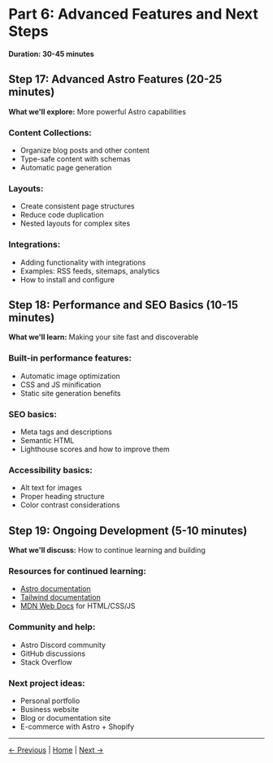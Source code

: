 # Part 6: Advanced Features and Next Steps

**Duration: 30-45 minutes**

## Step 17: Advanced Astro Features (20-25 minutes)

**What we'll explore:** More powerful Astro capabilities

### Content Collections:
- Organize blog posts and other content
- Type-safe content with schemas
- Automatic page generation

### Layouts:
- Create consistent page structures
- Reduce code duplication
- Nested layouts for complex sites

### Integrations:
- Adding functionality with integrations
- Examples: RSS feeds, sitemaps, analytics
- How to install and configure

## Step 18: Performance and SEO Basics (10-15 minutes)

**What we'll learn:** Making your site fast and discoverable

### Built-in performance features:
- Automatic image optimization
- CSS and JS minification
- Static site generation benefits

### SEO basics:
- Meta tags and descriptions
- Semantic HTML
- Lighthouse scores and how to improve them

### Accessibility basics:
- Alt text for images
- Proper heading structure
- Color contrast considerations

## Step 19: Ongoing Development (5-10 minutes)

**What we'll discuss:** How to continue learning and building

### Resources for continued learning:
- [Astro documentation](https://docs.astro.build)
- [Tailwind documentation](https://tailwindcss.com)
- [MDN Web Docs](https://developer.mozilla.org) for HTML/CSS/JS

### Community and help:
- Astro Discord community
- GitHub discussions
- Stack Overflow

### Next project ideas:
- Personal portfolio
- Business website
- Blog or documentation site
- E-commerce with Astro + Shopify

---

[← Previous](05-deploy.md) | [Home](../README.md) | [Next →](07-wrapup.md)